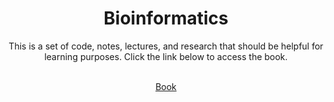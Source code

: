 <div align="center">

# **Bioinformatics**

This is a set of code, notes, lectures, and research that should be helpful for learning purposes. Click the link below to access the book. <br/><br>

[Book](https://sw1.github.io/teaching/)

</div>
